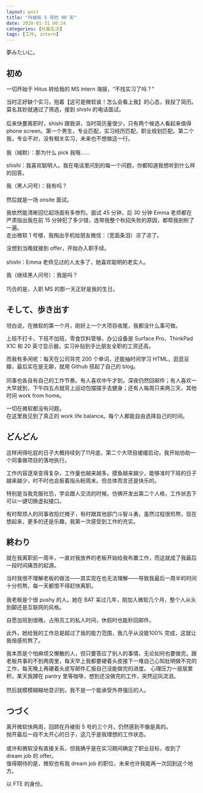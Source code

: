 ```yaml
---
layout: post
title: "丹棱街 5 号的 90 天"
date: 2020-01-31 00:24
categories: [社畜生活]
tags: [工作, intern]
---
```


夢みたいに。

<!-- more -->

## 初め

一切开始于 Hitus 转给我的 MS intern 海报，“不找实习了吗？”

当时正好缺个实习，抱着【这可是微软诶！怎么会看上我】的心态，我投了简历。莫名其妙就通过了筛选，接到 shishi 的电话面试。
<br><br>
后来快要离职时，shishi 跟我讲，当时简历量很少，只有两个候选人看起来值得 phone screen。第一个男生，专业匹配，实习经历匹配，职业规划匹配。第二个我，专业不对，没有相关实习，未来也不想做这一行。
<br><br>
我（缄默）：那为什么 pick 我哦……

shishi：我喜欢聪明人。我在电话里问到的每一个问题，你都知道我想听到什么样的回答。

我（黑人问号）：我有吗？
<br><br>
然后就是一场 onsite 面试。

我依然能清晰回忆起场面有多惨烈。面试 45 分钟，后 30 分钟 Emma 老师都在严肃指出我在前 15 分钟犯了多少错，连带我整个秋招失败的原因，都帮我剖析了一遍。
<br>
走出微软 1 号楼，我掏出手机给朋友微信：（宽面条泪）凉了凉了。

没想到当晚就接到 offer，开始办入职手续。
<br><br>
shishi：Emma 老师见过的人太多了，她喜欢聪明的老实人。

我（继续黑人问号）：我是吗？
<br><br>
巧合的是，入职 MS 的那一天正好是我的生日。

## そして、歩き出す

坦白说，在微软的第一个月，刚好上一个大项目收尾，我都没什么事可做。

上班不打卡，下班不加班，零食饮料管够，办公设备是 Surface Pro、ThinkPad X1C 和 20 英寸显示器，实习补贴到手比朋友全职的工资还高。

而我有多闲呢：每天在公司背完 200 个单词，还能抽时间学习 HTML，逛逛豆瓣，最后实在是无聊，就用 Github 搭起了自己的 blog。
<br><br>
同事也各自有自己的工作节奏。有人喜欢中午才到，深夜仍然回邮件；有人喜欢一大早就到，下午四五点就背上运动包摆摆手去健身；还有人每周只来两三天，其他时间 work from home。

一切在微软都没有问题。
<br>
在这里我见到了真正的 work life balance。每个人都能自由选择自己的时间。

## どんどん

这样闲得吃屁的日子大概持续到了11月底，第二个大项目缓缓启动，我开始协助一个同事做项目的落地执行。

工作内容逐渐变得复杂，工作量也越来越多。摸鱼越来越少，能够准时下班的日子越来越少，时不时也会扳着指头盼周末。但总体而言还是快乐的。

特别是当我克服社恐，学会跟人交流的时候。仿佛开发出第二个人格，工作状态下可以一键切换虚拟接口。

有时帮烦人的同事收拾烂摊子，有时跟其他部门斗智斗勇。虽然过程很煎熬，现在想起来，更多的还是乐趣，我第一次感受到工作的充实。

## 終わり

就在我离职前一周半，一直对我放养的老板开始给我布置工作，而这就成了我最后一段时间痛苦的起源。

当时我很不理解老板的做法——其实现在也无法理解——导致我最后一周半的时间十分煎熬，每一天都恨不得赶快离职。
<br><br>
我老板是个很 pushy 的人。她在 BAT 呆过几年，刚加入微软几个月，整个人从头到脚还是互联网的风格。

自愿加班到很晚，占用员工的私人时间，休假时也能秒回邮件。

此外，她给我的工作总是超过了我的能力范围，我几乎从没能100% 完成，这就让我倍感煎熬了。


我本质是个怕麻烦又懒散的人，但只要答应了别人的事情，无论如何也要做完。跟老板共事的不到两周里，每天早上我都要硬着头皮接下一堆自己心知肚明做不完的工作，每天晚上再硬着头皮写邮件汇报自己没能做完的进度。
心理压力一层层累积，某天我蹲在 pantry 里等咖啡，想到还没做完的工作，突然迎风流泪。
<br><br>
然后就模模糊糊地意识到，我不是一个能承受外界强压的人。

## つづく

离开微软快两周，回顾在丹棱街 5 号的三个月，仍然感到不像是真的。
<br>
抛开最后一段不太开心的日子，这几乎是我理想的工作状态。
<br><br>
或许和微软没有直接关系，但我确乎是在实习期间确定了职业目标，收到了 dream job 的 offer。
<br>
值得期待的是，微软也有我 dream job 的职位，未来也许我能再一次回到这个地方。

以 FTE 的身份。
